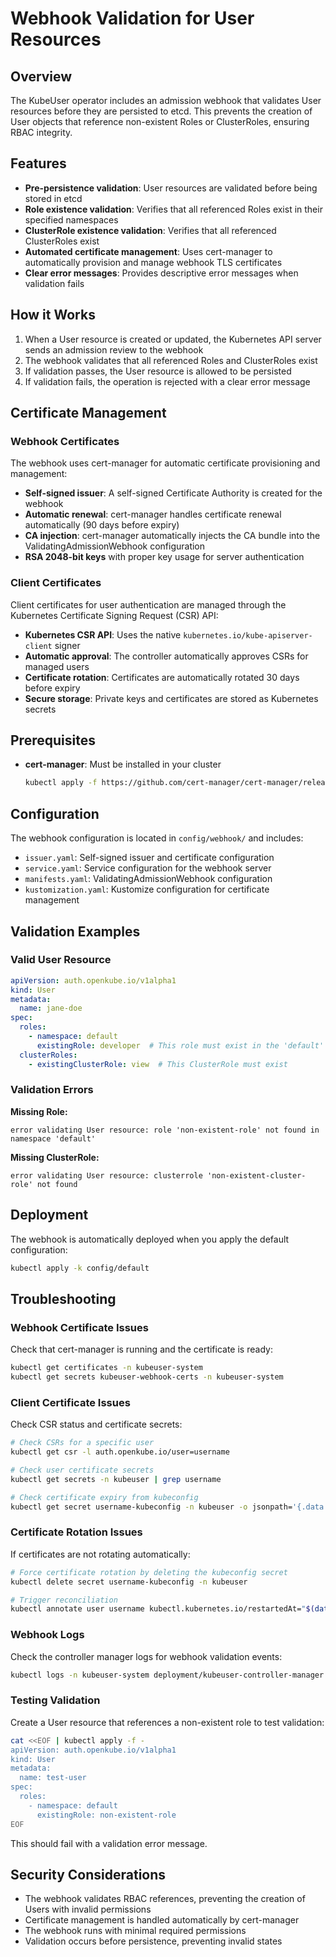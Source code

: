 # Webhook Validation for User Resources

## Overview

The KubeUser operator includes an admission webhook that validates User resources before they are persisted to etcd. This prevents the creation of User objects that reference non-existent Roles or ClusterRoles, ensuring RBAC integrity.

## Features

- **Pre-persistence validation**: User resources are validated before being stored in etcd
- **Role existence validation**: Verifies that all referenced Roles exist in their specified namespaces
- **ClusterRole existence validation**: Verifies that all referenced ClusterRoles exist
- **Automated certificate management**: Uses cert-manager to automatically provision and manage webhook TLS certificates
- **Clear error messages**: Provides descriptive error messages when validation fails

## How it Works

1. When a User resource is created or updated, the Kubernetes API server sends an admission review to the webhook
2. The webhook validates that all referenced Roles and ClusterRoles exist
3. If validation passes, the User resource is allowed to be persisted
4. If validation fails, the operation is rejected with a clear error message

## Certificate Management

### Webhook Certificates

The webhook uses cert-manager for automatic certificate provisioning and management:

- **Self-signed issuer**: A self-signed Certificate Authority is created for the webhook
- **Automatic renewal**: cert-manager handles certificate renewal automatically (90 days before expiry)
- **CA injection**: cert-manager automatically injects the CA bundle into the ValidatingAdmissionWebhook configuration
- **RSA 2048-bit keys** with proper key usage for server authentication

### Client Certificates

Client certificates for user authentication are managed through the Kubernetes Certificate Signing Request (CSR) API:

- **Kubernetes CSR API**: Uses the native `kubernetes.io/kube-apiserver-client` signer
- **Automatic approval**: The controller automatically approves CSRs for managed users
- **Certificate rotation**: Certificates are automatically rotated 30 days before expiry
- **Secure storage**: Private keys and certificates are stored as Kubernetes secrets

## Prerequisites

- **cert-manager**: Must be installed in your cluster
  ```bash
  kubectl apply -f https://github.com/cert-manager/cert-manager/releases/download/v1.13.0/cert-manager.yaml
  ```

## Configuration

The webhook configuration is located in `config/webhook/` and includes:

- `issuer.yaml`: Self-signed issuer and certificate configuration
- `service.yaml`: Service configuration for the webhook server
- `manifests.yaml`: ValidatingAdmissionWebhook configuration
- `kustomization.yaml`: Kustomize configuration for certificate management

## Validation Examples

### Valid User Resource
```yaml
apiVersion: auth.openkube.io/v1alpha1
kind: User
metadata:
  name: jane-doe
spec:
  roles:
    - namespace: default
      existingRole: developer  # This role must exist in the 'default' namespace
  clusterRoles:
    - existingClusterRole: view  # This ClusterRole must exist
```

### Validation Errors

**Missing Role:**
```
error validating User resource: role 'non-existent-role' not found in namespace 'default'
```

**Missing ClusterRole:**
```
error validating User resource: clusterrole 'non-existent-cluster-role' not found
```

## Deployment

The webhook is automatically deployed when you apply the default configuration:

```bash
kubectl apply -k config/default
```

## Troubleshooting

### Webhook Certificate Issues
Check that cert-manager is running and the certificate is ready:
```bash
kubectl get certificates -n kubeuser-system
kubectl get secrets kubeuser-webhook-certs -n kubeuser-system
```

### Client Certificate Issues
Check CSR status and certificate secrets:
```bash
# Check CSRs for a specific user
kubectl get csr -l auth.openkube.io/user=username

# Check user certificate secrets
kubectl get secrets -n kubeuser | grep username

# Check certificate expiry from kubeconfig
kubectl get secret username-kubeconfig -n kubeuser -o jsonpath='{.data.config}' | base64 -d | grep client-certificate-data | head -1 | awk '{print $2}' | base64 -d | openssl x509 -noout -dates
```

### Certificate Rotation Issues
If certificates are not rotating automatically:
```bash
# Force certificate rotation by deleting the kubeconfig secret
kubectl delete secret username-kubeconfig -n kubeuser

# Trigger reconciliation
kubectl annotate user username kubectl.kubernetes.io/restartedAt="$(date -Iseconds)"
```

### Webhook Logs
Check the controller manager logs for webhook validation events:
```bash
kubectl logs -n kubeuser-system deployment/kubeuser-controller-manager
```

### Testing Validation
Create a User resource that references a non-existent role to test validation:
```bash
cat <<EOF | kubectl apply -f -
apiVersion: auth.openkube.io/v1alpha1
kind: User
metadata:
  name: test-user
spec:
  roles:
    - namespace: default
      existingRole: non-existent-role
EOF
```

This should fail with a validation error message.

## Security Considerations

- The webhook validates RBAC references, preventing the creation of Users with invalid permissions
- Certificate management is handled automatically by cert-manager
- The webhook runs with minimal required permissions
- Validation occurs before persistence, preventing invalid states